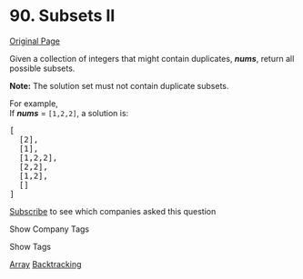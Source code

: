 # 90. Subsets II

[Original Page](https://leetcode.com/problems/subsets-ii/)

Given a collection of integers that might contain duplicates, **_nums_**, return all possible subsets.

**Note:** The solution set must not contain duplicate subsets.

For example,  
If **_nums_** = `[1,2,2]`, a solution is:

<pre>[
  [2],
  [1],
  [1,2,2],
  [2,2],
  [1,2],
  []
]
</pre>

<div>

[Subscribe](/subscribe/) to see which companies asked this question

</div>

<div>

<div id="company_tags" class="btn btn-xs btn-warning">Show Company Tags</div>

<span class="hidebutton" style="display: none;">[Facebook](/company/facebook/)</span></div>

<div>

<div id="tags" class="btn btn-xs btn-warning">Show Tags</div>

<span class="hidebutton">[Array](/tag/array/) [Backtracking](/tag/backtracking/)</span></div>
